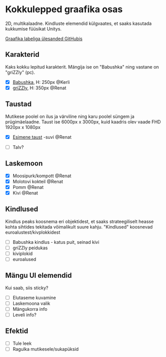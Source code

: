 # Kokkulepped graafika osas

2D, multikalaadne.
Kindluste elemendid külgvaates, et saaks kasutada kukkumise füüsikat Unitys.

[Graafika labeliga ülesanded GitHubis](https://github.com/tluhk/rif21-MM-praktika-2/issues?q=label%3AGraafika+)

## Karakterid

Kaks kokku lepitud karakterit. Mängija ise on "Babushka" ning vastane on "griZZly" (pc). 

- [x] [Babushka](https://github.com/tluhk/rif21-MM-praktika-2/issues/35), H: 250px @Kerli 
- [x] [griZZly](https://github.com/tluhk/rif21-MM-praktika-2/issues/34), H: 350px @Renat

## Taustad

Mutikese poolel on ilus ja värviline ning karu poolel süngem ja prügimäelaadne.
Taust ise 6000px x 3000px, kuid kaadris olev vaade FHD 1920px x 1080px

- [x] [Esimene taust](https://github.com/tluhk/rif21-MM-praktika-2/blob/master/Kujunduselemendid/Taust/Map_01.png) -suvi @Renat  
- [ ] Talv? 


## Laskemoon 
- [x] Moosipurk/kompott @Renat
- [x] Molotovi kokteil @Renat
- [x] Pomm @Renat
- [x] Kivi @Renat

## Kindlused 

Kindlus peaks koosnema eri objektidest, et saaks strateegiliselt heasse kohta sihtides tekitada võimalikult suure kahju. "Kindlused" koosnevad euroalustest/kivplokkidest

- [ ] Babushka kindlus - katus puit, seinad kivi   
- [ ] griZZly peidukas
- [ ] kiviplokid
- [ ] euroalused

## Mängu UI elemendid 

Kui saab, siis sticky?

- [ ] Elutaseme kuvamine
- [ ] Laskemoona valik
- [ ] Mängukorra info
- [ ] Leveli info? 

## Efektid 

- [ ] Tule leek 
- [ ] Ragulka mutikesele/sukapüksid  
